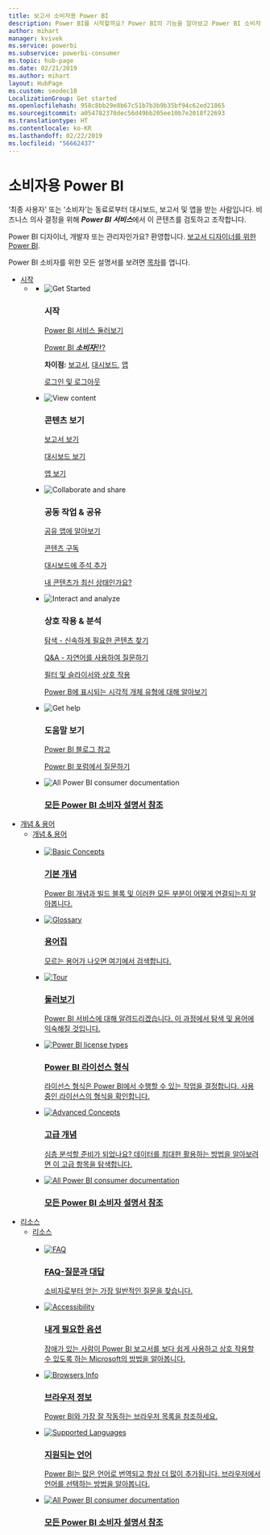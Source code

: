 ```yaml
---
title: 보고서 소비자용 Power BI
description: Power BI를 시작할까요? Power BI의 기능을 알아보고 Power BI 소비자 또는 최종 사용자로 이 기능을 통해 할 수 있는 작업을 확인하세요.
author: mihart
manager: kvivek
ms.service: powerbi
ms.subservice: powerbi-consumer
ms.topic: hub-page
ms.date: 02/21/2019
ms.author: mihart
layout: HubPage
ms.custom: seodec18
LocalizationGroup: Get started
ms.openlocfilehash: 958c8bb29e8b67c51b7b3b9b35bf94c62ed21865
ms.sourcegitcommit: a054782370dec56d49bb205ee10b7e2018f22693
ms.translationtype: HT
ms.contentlocale: ko-KR
ms.lasthandoff: 02/22/2019
ms.locfileid: "56662437"
---
```

<div id="main" class="v2">
      <div class="container">
            <h1 class="">소비자용 Power BI</h1>
            <p>‘최종 사용자’ 또는 ‘소비자’는 동료로부터 대시보드, 보고서 및 앱을 받는 사람입니다.<b></b><b></b> 비즈니스 의사 결정을 위해 <b><i>Power BI 서비스</i></b>에서 이 콘텐츠를 검토하고 조작합니다.</p>
            <p>Power BI 디자이너, 개발자 또는 관리자인가요? 환영합니다. <a href="../power-bi-creator-landing.md">보고서 디자이너를 위한 Power BI</a>.</p>
            <p>Power BI 소비자를 위한 모든 설명서를 보려면 <a href="end-user-consumer.md">목차</a>를 엽니다.</p>
            <ul class="pivots">
            <li>
                <a href="#get-started" data-linktype="self-bookmark">시작</a>
                <ul id="get-started" class="cardsF">
                    <li>
                        <a data-default="true" href="#getstarted" data-linktype="self-bookmark"></a>
                        <ul id="getstarted" class="cardsF">
                            <li>
                                <div class="cardSize">
                                    <div class="cardPadding">
                                        <div class="card">
                                            <div class="cardImageOuter">
                                                <div class="cardImage">
                                                    <img alt="Get Started" src="media/end-user-consumer/get-started.svg" data-linktype="relative-path">
                                                </div>
                                            </div>
                                            <div class="cardText">
                                                <h3>시작</h3>
                                                <p><a href="/power-bi/service-get-started" data-linktype="absolute-path">Power BI 서비스 둘러보기</a></p>
                                                <p><a href="/power-bi/consumer/end-user-consumer" data-linktype="absolute-path">Power BI <b><i>소비자</i></b>란?</a></p>
                                                <p><b>차이점:</b> <a href="/power-bi/consumer/end-user-reports" data-linktype="absolute-path">보고서</a>, <a href="/power-bi/consumer/end-user-dashboards" data-linktype="absolute-path">대시보드</a>, <a href="/power-bi/consumer/end-user-apps" data-linktype="absolute-path">앱</a></p>
                                                <p><a href="/power-bi/consumer/end-user-sign-in" data-linktype="absolute-path">로그인 및 로그아웃</a></p>
                                            </div>
                                        </div>
                                    </div>
                                </div>
                            </li>
                            <li>
                                <div class="cardSize">
                                    <div class="cardPadding">
                                        <div class="card">
                                            <div class="cardImageOuter">
                                                <div class="cardImage">
                                                    <img alt="View content" src="media/end-user-consumer/view-content.svg" data-linktype="relative-path">
                                                </div>
                                            </div>
                                            <div class="cardText">
                                                <h3>콘텐츠 보기</h3>
                                                <p><a href="/power-bi/consumer/end-user-report-open" data-linktype="absolute-path">보고서 보기</a></p>
                                                <p><a href="/power-bi/consumer/end-user-dashboard-open" data-linktype="absolute-path">대시보드 보기</a></p>
                                                <p><a href="/power-bi/consumer/end-user-app-view" data-linktype="absolute-path">앱 보기</a></p>
                                            </div>
                                        </div>
                                    </div>
                                </div>
                            </li>
                            <li>
                                <div class="cardSize">
                                    <div class="cardPadding">
                                        <div class="card">
                                            <div class="cardImageOuter">
                                                <div class="cardImage">
                                                    <img alt="Collaborate and share" src="media/end-user-consumer/collaborate-share.svg" data-linktype="relative-path">
                                                </div>
                                            </div>
                                            <div class="cardText">
                                                <h3>공동 작업 &amp; 공유</h3>
                                                <p><a href="/power-bi/consumer/end-user-apps" data-linktype="absolute-path">공유 앱에 알아보기</a></p>
                                                <p><a href="/power-bi/consumer/end-user-subscribe" data-linktype="absolute-path">콘텐츠 구독</a></p>
                                                <p><a href="/power-bi/consumer/end-user-comment" data-linktype="absolute-path">대시보드에 주석 추가</a></p>
                                                <p><a href="/power-bi/consumer/end-user-fresh" data-linktype="absolute-path">내 콘텐츠가 최신 상태인가요?</a></p>
                                            </div>
                                        </div>
                                    </div>
                                </div>
                            </li>
                            <li>
                                <div class="cardSize">
                                    <div class="cardPadding">
                                        <div class="card">
                                            <div class="cardImageOuter">
                                                <div class="cardImage">
                                                    <img alt="Interact and analyze" src="media/end-user-consumer/interact-analyze.svg" data-linktype="relative-path">
                                                </div>
                                            </div>
                                            <div class="cardText">
                                                <h3>상호 작용 &amp; 분석</h3>
                                                <p><a href="/power-bi/consumer/end-user-experience" data-linktype="absolute-path">탐색 - 신속하게 필요한 콘텐츠 찾기</a></p>
                                                <p><a href="/power-bi/consumer/end-user-q-and-a" data-linktype="absolute-path">Q&amp;A - 자연어를 사용하여 질문하기</a></p>
                                                <p><a href="/power-bi/consumer/end-user-report-filter" data-linktype="absolute-path">필터 및 슬라이서와 상호 작용</a></p>
                                                <p><a href="/power-bi/consumer/end-user-visual-type" data-linktype="absolute-path">Power B에 표시되는 시각적 개체 유형에 대해 알아보기</a></p>
                                            </div>
                                        </div>
                                    </div>
                                </div>
                            </li>
                            <li>
                                <div class="cardSize">
                                    <div class="cardPadding">
                                        <div class="card">
                                            <div class="cardImageOuter">
                                                <div class="cardImage">
                                                    <img alt="Get help" src="media/end-user-consumer/get-help.svg" data-linktype="relative-path">
                                                </div>
                                            </div>
                                            <div class="cardText">
                                                <h3>도움말 보기</h3>
                                            <!--    <p><a href="/power-bi/guided-learning/index" data-linktype="absolute-path">Microsoft LEARN self-paced training</a></p>
                                               --> <p><a href="https://powerbi.microsoft.com/blog/" data-linktype="absolute-path">Power BI 블로그 참고</a></p>
                                                <p><a href="http://community.powerbi.com/" data-linktype="absolute-path">Power BI 포럼에서 질문하기</a></p>
                                            </div>
                                        </div>
                                    </div>
                                </div>
                            </li>
                            <li>
                                <div class="cardSize">
                                    <div class="cardPadding">
                                        <div class="card">
                                            <div class="cardImageOuter">
                                                <div class="cardImage">
                                                    <img alt="All Power BI consumer documentation" src="media/end-user-consumer/see-all.svg" data-linktype="relative-path">
                                                </div>
                                            </div>
                                            <div class="cardText">
                                                <a href="end-user-consumer.md" data-linktype="absolute-path">
                                                <h3>모든 Power BI 소비자 설명서 참조</h3></a>
                                            </div>
                                        </div>
                                    </div>
                                </div>
                            </li>
                        </ul>
                    </li>
                </ul>
            </li>
            <li>
                <a href="#concepts-terminology" data-linktype="self-bookmark"> 개념 &amp; 용어</a>
                <ul id="concepts-terminology">
                    <li>
                        <a href="#conceptsterminology" data-linktype="self-bookmark"> 개념 &amp; 용어</a>
                        <ul id="conceptsterminology" class="cardsC">
                            <br>
                            <li>
                                <a href="/power-bi/consumer/End-user-basic-concepts" data-linktype="absolute-path">
                                    <div class="cardSize">
                                        <div class="cardPadding">
                                            <div class="card">
                                                <div class="cardImageOuter">
                                                    <div class="cardImage bgdAccent1">
                                                        <img src="media/end-user-consumer/basic-concepts.svg" alt="Basic Concepts" data-linktype="relative-path">
                                                    </div>
                                                </div>
                                                <div class="cardText">
                                                    <h3>기본 개념</h3>
                                                    <p>Power BI 개념과 빌드 블록 및 이러한 모든 부분이 어떻게 연결되는지 알아봅니다.</p>
                                                </div>
                                            </div>
                                        </div>
                                    </div>
                                </a>
                            </li>
                            <li>
                                <a href="/power-bi/consumer/End-user-glossary" data-linktype="absolute-path">
                                    <div class="cardSize">
                                        <div class="cardPadding">
                                            <div class="card">
                                                <div class="cardImageOuter">
                                                    <div class="cardImage bgdAccent1">
                                                        <img src="media/end-user-consumer/glossary.svg" alt="Glossary" data-linktype="relative-path">
                                                    </div>
                                                </div>
                                                <div class="cardText">
                                                    <h3>용어집</h3>
                                                    <p>모르는 용어가 나오면 여기에서 검색합니다.</p>
                                                </div>
                                            </div>
                                        </div>
                                    </div>
                                </a>
                            </li>
                            <li>
                                <a href="/power-bi/consumer/end-user-experience" data-linktype="absolute-path">
                                    <div class="cardSize">
                                        <div class="cardPadding">
                                            <div class="card">
                                                <div class="cardImageOuter">
                                                    <div class="cardImage bgdAccent1">
                                                        <img src="media/end-user-consumer/tour.svg" alt="Tour" data-linktype="relative-path">
                                                    </div>
                                                </div>
                                                <div class="cardText">
                                                    <h3>둘러보기</h3>
                                                    <p>Power BI 서비스에 대해 알려드리겠습니다. 이 과정에서 탐색 및 용어에 익숙해질 것입니다.</p>
                                                </div>
                                            </div>
                                        </div>
                                    </div>
                                </a>
                            </li>
                            <li>
                                <a href="/power-bi/service-admin-licensing-organization" data-linktype="absolute-path">
                                    <div class="cardSize">
                                        <div class="cardPadding">
                                            <div class="card">
                                                <div class="cardImageOuter">
                                                    <div class="cardImage bgdAccent1">
                                                        <img src="media/end-user-consumer/power-bi-license-types.svg" alt="Power BI license types" data-linktype="relative-path">
                                                    </div>
                                                </div>
                                                <div class="cardText">
                                                    <h3>Power BI 라이선스 형식</h3>
                                                    <p>라이선스 형식은 Power BI에서 수행할 수 있는 작업을 결정합니다. 사용 중인 라이선스의 형식을 확인합니다.</p>
                                                </div>
                                            </div>
                                        </div>
                                    </div>
                                </a>
                            </li>
                            <li>
                                <a href="/power-bi/consumer/end-user-featured" data-linktype="absolute-path">
                                    <div class="cardSize">
                                        <div class="cardPadding">
                                            <div class="card">
                                                <div class="cardImageOuter">
                                                    <div class="cardImage bgdAccent1">
                                                        <img src="media/end-user-consumer/advanced-concepts.svg" alt="Advanced Concepts" data-linktype="relative-path">
                                                    </div>
                                                </div>
                                                <div class="cardText">
                                                    <h3>고급 개념</h3>
                                                    <p>심층 분석할 준비가 되었나요? 데이터를 최대한 활용하는 방법을 알아보려면 이 고급 항목을 탐색합니다. </p>
                                                </div>
                                            </div>
                                        </div>
                                    </div>
                                </a>
                            </li>
                            <li>
                                <a href="end-user-consumer.md" data-linktype="absolute-path">
                                    <div class="cardSize">
                                        <div class="cardPadding">
                                            <div class="card">
                                                <div class="cardImageOuter">
                                                    <div class="cardImage bgdAccent1">
                                                        <img src="media/end-user-consumer/See_All_400x140.svg" alt="All Power BI consumer documentation" data-linktype="relative-path">
                                                    </div>
                                                </div>
                                                <div class="cardText">
                                                    <h3>모든 Power BI 소비자 설명서 참조</h3>
                                                </div>
                                            </div>
                                        </div>
                                    </div>
                                </a>
                            </li>
                        </ul>
                    </li>
                </ul>
            </li>
            <li>
                <a href="#resources" data-linktype="self-bookmark">리소스</a>
                <ul id="resources">
                    <li>
                        <a href="#resources" data-linktype="self-bookmark">리소스</a>
                        <ul id="resources" class="cardsC">
                            <br>
                            <li>
                                <a href="/power-bi/consumer/end-user-faq" data-linktype="absolute-path">
                                    <div class="cardSize">
                                        <div class="cardPadding">
                                            <div class="card">
                                                <div class="cardImageOuter">
                                                    <div class="cardImage bgdAccent1">
                                                        <img src="media/end-user-consumer/faq.svg" alt="FAQ" data-linktype="relative-path">
                                                    </div>
                                                </div>
                                                <div class="cardText">
                                                    <h3>FAQ-질문과 대답</h3>
                                                    <p>소비자로부터 얻는 가장 일반적인 질문을 찾습니다.</p>
                                                </div>
                                            </div>
                                        </div>
                                    </div>
                                </a>
                            </li>
                            <li>
                                <a href="/power-bi/desktop-accessibility" data-linktype="absolute-path">
                                    <div class="cardSize">
                                        <div class="cardPadding">
                                            <div class="card">
                                                <div class="cardImageOuter">
                                                    <div class="cardImage bgdAccent1">
                                                        <img src="media/end-user-consumer/accessibility.svg" alt="Accessibility" data-linktype="relative-path">
                                                    </div>
                                                </div>
                                                <div class="cardText">
                                                    <h3>내게 필요한 옵션</h3>
                                                    <p>장애가 있는 사람이 Power BI 보고서를 보다 쉽게 사용하고 상호 작용할 수 있도록 하는 Microsoft의 방법을 알아봅니다. </p>
                                                </div>
                                            </div>
                                        </div>
                                    </div>
                                </a>
                            </li>                            
                            <li>
                                <a href="/power-bi/consumer/end-user-browsers" data-linktype="absolute-path">
                                    <div class="cardSize">
                                        <div class="cardPadding">
                                            <div class="card">
                                                <div class="cardImageOuter">
                                                    <div class="cardImage bgdAccent1">
                                                        <img src="media/end-user-consumer/browser-info.svg" alt="Browsers Info" data-linktype="relative-path">
                                                    </div>
                                                </div>
                                                <div class="cardText">
                                                    <h3>브라우저 정보</h3>
                                                    <p>Power BI와 가장 잘 작동하는 브라우저 목록을 참조하세요. </p>
                                                </div>
                                            </div>
                                        </div>
                                    </div>
                                </a>
                            </li>
                            <li>
                                <a href="/power-bi/supported-languages-countries-regions" data-linktype="absolute-path">
                                    <div class="cardSize">
                                        <div class="cardPadding">
                                            <div class="card">
                                                <div class="cardImageOuter">
                                                    <div class="cardImage bgdAccent1">
                                                        <img src="media/end-user-consumer/supported-languages.svg" alt="Supported Languages" data-linktype="relative-path">
                                                    </div>
                                                </div>
                                                <div class="cardText">
                                                    <h3>지원되는 언어</h3>
                                                    <p>Power BI는 많은 언어로 번역되고 항상 더 많이 추가됩니다. 브라우저에서 언어를 선택하는 방법을 알아봅니다. </p>
                                                </div>
                                            </div>
                                        </div>
                                    </div>
                                </a>
                            </li>
                            <li>
                                <a href="end-user-consumer.md" data-linktype="absolute-path">
                                    <div class="cardSize">
                                        <div class="cardPadding">
                                            <div class="card">
                                                <div class="cardImageOuter">
                                                    <div class="cardImage bgdAccent1">
                                                        <img src="media/end-user-consumer/See_All_400x140.svg" alt="All Power BI consumer documentation" data-linktype="relative-path">
                                                    </div>
                                                </div>
                                                <div class="cardText">
                                                    <h3>모든 Power BI 소비자 설명서 참조</h3>
                                                </div>
                                            </div>
                                        </div>
                                    </div>
                                </a>
                            </li>
                        </ul>
                    </li>
                </ul>
            </li>
            </ul> 
      </div>
</div>
